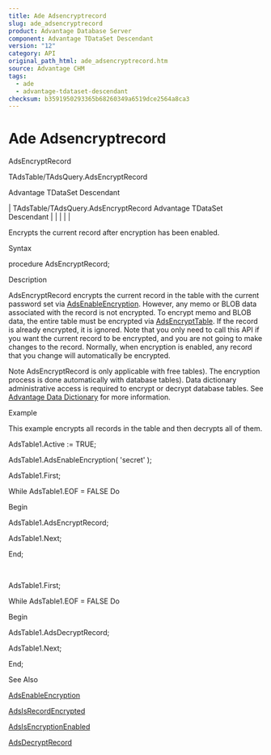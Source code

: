 ```yaml
---
title: Ade Adsencryptrecord
slug: ade_adsencryptrecord
product: Advantage Database Server
component: Advantage TDataSet Descendant
version: "12"
category: API
original_path_html: ade_adsencryptrecord.htm
source: Advantage CHM
tags:
  - ade
  - advantage-tdataset-descendant
checksum: b3591950293365b68260349a6519dce2564a8ca3
---
```


# Ade Adsencryptrecord

AdsEncryptRecord

TAdsTable/TAdsQuery.AdsEncryptRecord

Advantage TDataSet Descendant

| TAdsTable/TAdsQuery.AdsEncryptRecord  Advantage TDataSet Descendant |  |  |  |  |

Encrypts the current record after encryption has been enabled.

Syntax

procedure AdsEncryptRecord;

Description

AdsEncryptRecord encrypts the current record in the table with the current password set via [AdsEnableEncryption](ade_adsenableencryption.md). However, any memo or BLOB data associated with the record is not encrypted. To encrypt memo and BLOB data, the entire table must be encrypted via [AdsEncryptTable](ade_adsencrypttable.md). If the record is already encrypted, it is ignored. Note that you only need to call this API if you want the current record to be encrypted, and you are not going to make changes to the record. Normally, when encryption is enabled, any record that you change will automatically be encrypted.

Note AdsEncryptRecord is only applicable with free tables). The encryption process is done automatically with database tables). Data dictionary administrative access is required to encrypt or decrypt database tables. See [Advantage Data Dictionary](master_advantage_data_dictionary.md) for more information.

Example

This example encrypts all records in the table and then decrypts all of them.

AdsTable1.Active := TRUE;

AdsTable1.AdsEnableEncryption( 'secret' );

AdsTable1.First;

While AdsTable1.EOF = FALSE Do

Begin

AdsTable1.AdsEncryptRecord;

AdsTable1.Next;

End;

 

AdsTable1.First;

While AdsTable1.EOF = FALSE Do

Begin

AdsTable1.AdsDecryptRecord;

AdsTable1.Next;

End;

See Also

[AdsEnableEncryption](ade_adsenableencryption.md)

[AdsIsRecordEncrypted](ade_adsisrecordencrypted.md)

[AdsIsEncryptionEnabled](ade_adsisencryptionenabled.md)

[AdsDecryptRecord](ade_adsdecryptrecord.md)
